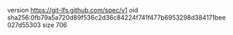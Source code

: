 version https://git-lfs.github.com/spec/v1
oid sha256:0fb79a5a720d89f536c2d36c84224f741f477b6953298d384171bee027d55303
size 706
